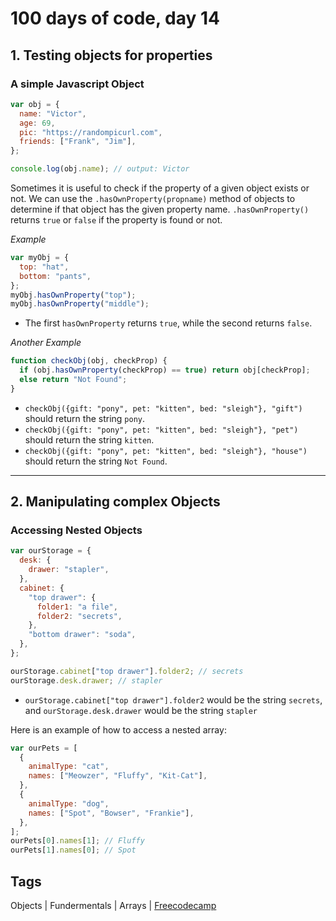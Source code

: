# 100 days of code, day 14

## 1. Testing objects for properties

### A simple Javascript Object

```javascript
var obj = {
  name: "Victor",
  age: 69,
  pic: "https://randompicurl.com",
  friends: ["Frank", "Jim"],
};

console.log(obj.name); // output: Victor
```

Sometimes it is useful to check if the property of a given object exists or not. We can use the `.hasOwnProperty(propname)` method of objects to determine if that object has the given property name. `.hasOwnProperty()` returns `true` or `false` if the property is found or not.

_Example_

```javascript
var myObj = {
  top: "hat",
  bottom: "pants",
};
myObj.hasOwnProperty("top");
myObj.hasOwnProperty("middle");
```

- The first `hasOwnProperty` returns `true`, while the second returns `false`.

_Another Example_

```javascript
function checkObj(obj, checkProp) {
  if (obj.hasOwnProperty(checkProp) == true) return obj[checkProp];
  else return "Not Found";
}
```

- `checkObj({gift: "pony", pet: "kitten", bed: "sleigh"}, "gift")` should return the string `pony`.
- `checkObj({gift: "pony", pet: "kitten", bed: "sleigh"}, "pet")` should return the string `kitten`.
- `checkObj({gift: "pony", pet: "kitten", bed: "sleigh"}, "house")` should return the string `Not Found`.
---
## 2. Manipulating complex Objects

### Accessing Nested Objects

```javascript
var ourStorage = {
  desk: {
    drawer: "stapler",
  },
  cabinet: {
    "top drawer": {
      folder1: "a file",
      folder2: "secrets",
    },
    "bottom drawer": "soda",
  },
};

ourStorage.cabinet["top drawer"].folder2; // secrets
ourStorage.desk.drawer; // stapler
```

- `ourStorage.cabinet["top drawer"].folder2` would be the string `secrets`, and `ourStorage.desk.drawer` would be the string `stapler`

Here is an example of how to access a nested array:

```javascript
var ourPets = [
  {
    animalType: "cat",
    names: ["Meowzer", "Fluffy", "Kit-Cat"],
  },
  {
    animalType: "dog",
    names: ["Spot", "Bowser", "Frankie"],
  },
];
ourPets[0].names[1]; // Fluffy
ourPets[1].names[0]; // Spot
```
## Tags
Objects | Fundermentals | Arrays | [Freecodecamp](https://freecodecamp.org)